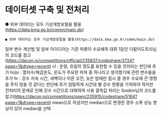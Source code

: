 
# **데이터셋 구축 및 전처리**


● 외부 데이터는 모두 기상개방포털을 활용(https://data.kma.go.kr/cmmn/main.do)

```● 외부 데이터는 모두 기상개방포털을 활용(https://data.kma.go.kr/cmmn/main.do)```

일부 변수 계산법 및 일부 아이디어는 기존 따릉이 수요예측 대회 1등인 다람이도토리님의 코드를 참고(https://dacon.io/competitions/official/235837/codeshare/3724?page=1&dtype=recent)
cl : 운량, 흐림의 정도를 표현할 수 있을 것이라는 판단에 추가
hi/pi : 열지수/체감온도, 온도가 주요한 피쳐 중 하나라고 생각했기에 관련 변수들을 추가
hr : 강수 지속 시간, 새벽이나 이른 오전, 늦은 밤에만 잠시 올 경우 수요에 큰 영향을 주지 않을 것 같다는 판단에 추가
엄밀하게 시간대 별 강수 현황을 가져와야 하지만 전처리의 문제로 인해 강수 시간으로 대체하여 사용
결측값 처리는 Soobin님의 코드를 참고(https://dacon.io/competitions/open/235915/codeshare/5164?page=1&dtype=recent)
mean으로 하셨지만 median으로 변경한 경우 소폭 성능 향상이 있어 median을 선택
